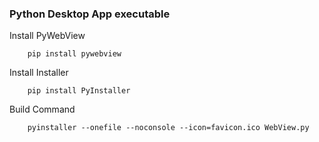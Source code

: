 ### Python Desktop App executable

Install PyWebView

```console
    pip install pywebview
```

Install Installer

```console
    pip install PyInstaller
```

Build Command

```console
    pyinstaller --onefile --noconsole --icon=favicon.ico WebView.py
```